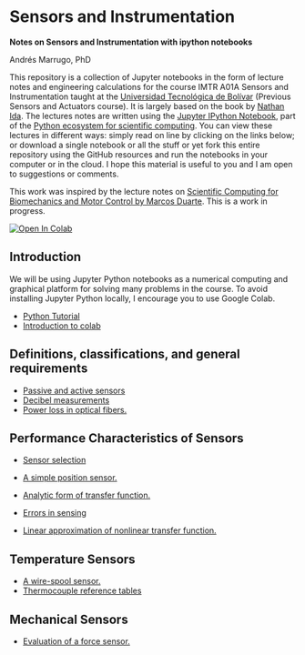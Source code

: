 Sensors and Instrumentation
===

**Notes on Sensors and Instrumentation with ipython notebooks**

Andrés Marrugo, PhD


This repository is a collection of Jupyter notebooks in the form of lecture notes and engineering calculations for the course IMTR A01A Sensors and Instrumentation taught at the [Universidad Tecnológica de Bolívar](http://www.utb.edu.co/) (Previous Sensors and Actuators course). It is largely based on the book by [Nathan Ida](http://www.scitechpublishing.com/ida_9781613530061.htm "Nathan Ida, Sensors and Actuators 9781613530023"). The lectures notes are written using the [Jupyter IPython Notebook](https://jupyter.org/), part of the [Python ecosystem for scientific computing]( http://scipy.org/ ). You can view these lectures in different ways: simply read on line by clicking on the links below; or download a single notebook or all the stuff or yet fork this entire repository using the GitHub resources and run the notebooks in your computer or in the cloud. I hope this material is useful to you and I am open to suggestions or comments.

This work was inspired by the lecture notes on [Scientific Computing for Biomechanics and Motor Control by Marcos Duarte](https://github.com/demotu/BMC). This is a work in progress.
 

[![Open In Colab](https://colab.research.google.com/assets/colab-badge.svg)](https://colab.research.google.com/github/agmarrugo/sensors-actuators/blob/master/README.ipynb)



Introduction
------------

We will be using Jupyter Python notebooks as a numerical computing and graphical platform for solving many problems in the course. To avoid installing Jupyter Python locally, I encourage you to use Google Colab. 

- [Python Tutorial](https://colab.research.google.com/github/cs231n/cs231n.github.io/blob/master/python-colab.ipynb)
- [Introduction to colab](https://colab.research.google.com/notebooks/welcome.ipynb)

Definitions, classifications, and general requirements
------------
- [Passive and active sensors](notebooks/passive-and-active-sensors.md)
- [Decibel measurements](https://github.com/agmarrugo/sensors-actuators/blob/master/notebooks/01_decibel_measurements.ipynb)
- [Power loss in optical fibers.](https://github.com/agmarrugo/sensors-actuators/blob/master/notebooks/power_loss_in_optical_fibers.ipynb)

Performance Characteristics of Sensors
------------

- [Sensor selection](https://github.com/agmarrugo/sensors-actuators/blob/master/notebooks/sensor-selection.md)
 
- [A simple position sensor.](http://nbviewer.ipython.org/github/agmarrugo/sensors-actuators/blob/master/notebooks/position-sensor.ipynb)

- [Analytic form of transfer function.](http://nbviewer.ipython.org/github/agmarrugo/sensors-actuators/blob/master/notebooks/Ex_2_3.ipynb)

- [Errors in sensing](http://nbviewer.ipython.org/github/agmarrugo/sensors-actuators/blob/master/notebooks/Ex2-10-errors-in-sensing.ipynb)

- [Linear approximation of nonlinear transfer function.](http://nbviewer.ipython.org/github/agmarrugo/sensors-actuators/blob/master/notebooks/Ex_2_16.ipynb)

Temperature Sensors
------------

- [A wire-spool sensor.](http://nbviewer.ipython.org/github/agmarrugo/sensors-actuators/blob/master/notebooks/wire-spool_sensor.ipynb)
- [Thermocouple reference tables](http://nbviewer.ipython.org/github/agmarrugo/sensors-actuators/blob/master/notebooks/thermocouples_reference_tables.ipynb)


Mechanical Sensors
------------

- [Evaluation of a force sensor.](http://nbviewer.ipython.org/github/agmarrugo/sensors-actuators/blob/master/notebooks/Ex6_4_evaluation_force_sensor.ipynb)


